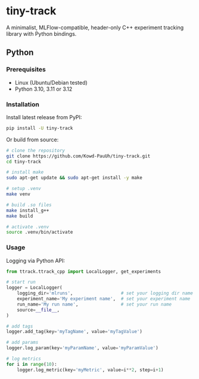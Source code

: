 # tiny-track

A minimalist, MLFlow-compatible, header-only C++ experiment tracking library with Python bindings.

## Python

### Prerequisites

- Linux (Ubuntu/Debian tested)
- Python 3.10, 3.11 or 3.12

### Installation

Install latest release from PyPI:

```sh
pip install -U tiny-track
```

Or build from source:

```sh
# clone the repository
git clone https://github.com/Kowd-PauUh/tiny-track.git
cd tiny-track

# install make
sudo apt-get update && sudo apt-get install -y make

# setup .venv
make venv

# build .so files
make install_g++
make build

# activate .venv
source .venv/bin/activate
```

### Usage

Logging via Python API:

```python
from ttrack.ttrack_cpp import LocalLogger, get_experiments

# start run
logger = LocalLogger(
    logging_dir='mlruns',                  # set your logging dir name (default used by mlflow is "mlruns")
    experiment_name='My experiment name',  # set your experiment name
    run_name='My run name',                # set your run name
    source=__file__,
)

# add tags
logger.add_tag(key='myTagName', value='myTagValue')

# add params
logger.log_param(key='myParamName', value='myParamValue')

# log metrics
for i in range(10):
    logger.log_metric(key='myMetric', value=i**2, step=i+1)
```
